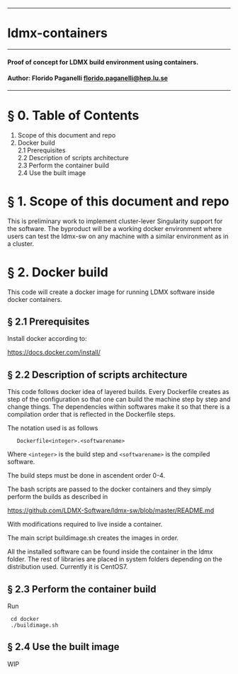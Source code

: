 ---------------------------------------------------------------
# ldmx-containers
---------------------------------------------------------------
#### Proof of concept for LDMX build environment using containers.
#### Author: Florido Paganelli florido.paganelli@hep.lu.se
---------------------------------------------------------------

# § 0. Table of Contents

  1. Scope of this document and repo  
  2. Docker build  
  2.1 Prerequisites  
  2.2 Description of scripts architecture  
  2.3 Perform the container build  
  2.4 Use the built image  

# § 1. Scope of this document and repo

This is preliminary work to implement cluster-lever Singularity support for the software.
The byproduct will be a working docker environment where users can test
the ldmx-sw on any machine with a similar environment as in a cluster.

# § 2. Docker build

This code will create a docker image for running LDMX software inside docker containers.

## § 2.1 Prerequisites

Install docker according to:

  <https://docs.docker.com/install/>

## § 2.2 Description of scripts architecture

This code follows docker idea of layered builds. Every Dockerfile creates 
as step of the configuration so that one can build the machine step by step 
and change things. The dependencies within softwares make it so that there is a
compilation order that is reflected in the Dockerfile steps.

The notation used is as follows
```
   Dockerfile<integer>.<softwarename>
```

Where `<integer>` is the build step and `<softwarename>` is the compiled software.

The build steps must be done in ascendent order 0-4.

The bash scripts are passed to the docker containers and they simply perform 
the builds as described in 

   <https://github.com/LDMX-Software/ldmx-sw/blob/master/README.md> 

With modifications required to live inside a container.

The main script buildimage.sh creates the images in order.

All the installed software can be found inside the container in the ldmx folder.
The rest of libraries are placed in system folders depending on the distribution
used. Currently it is CentOS7.

## § 2.3 Perform the container build

Run 

```shell
 cd docker
 ./buildimage.sh
```

## § 2.4 Use the built image

WIP
